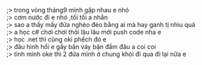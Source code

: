 ;> trong vòng tháng9 mình gặp nhau e nhó<br>
;> cơm nước đi e nhó ,tối tối a nhắn<br>
;> sao a thấy mấy đứa nghèo đéo bằng ai mà hay ganh tị nhìu quá<br>
;> a học c# chơi chơi thôi lâu lâu  mới push code nha e<br>
;> học .net thì cũng oki phếch đó e<br>
;> đâu hình hồi e gầy bận váy bận đầm đâu a coi coi<br>
;> tình mình oke thì 2 đứa mình ở chung khỏi đi qua đi lại nữa e
